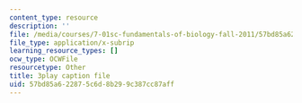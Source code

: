 ```yaml
---
content_type: resource
description: ''
file: /media/courses/7-01sc-fundamentals-of-biology-fall-2011/57bd85a622875c6d8b299c387cc87aff_uBRdfsz_YB4.vtt
file_type: application/x-subrip
learning_resource_types: []
ocw_type: OCWFile
resourcetype: Other
title: 3play caption file
uid: 57bd85a6-2287-5c6d-8b29-9c387cc87aff
---
```

